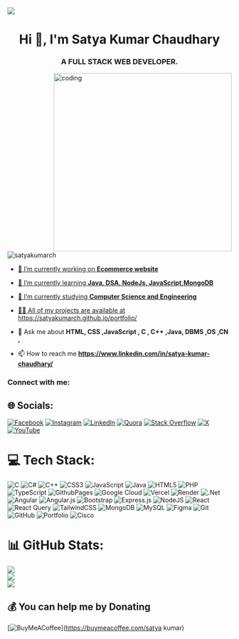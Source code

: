 <img src=![image](https://github.com/satyakumarch/satyakumarch/assets/118563873/bc098802-421d-4367-af09-ad86e1360a15)>

<h1 align="center">Hi 👋, I'm Satya Kumar Chaudhary</h1>
<h3 align="center">A FULL STACK WEB DEVELOPER.</h3>

<img align="right" alt="coding" width="400" src=https://i.pinimg.com/originals/59/87/1c/59871c7fb4ca4d906e9ef1f4566cd378.gif>

<p align="left"> <img src="https://komarev.com/ghpvc/?username=satyakumarch&label=Profile%20views&color=0e75b6&style=flat" alt="satyakumarch" /> </p>
<a href="https://visitcount.itsvg.in">
 


- 🔭 I’m currently working on **Ecommerce website**

- 🌱 I’m currently learning **Java, DSA, NodeJs, JavaScript,MongoDB**

- 🤝 I’m currently studying **Computer Science and Engineering**

- 👨‍💻 All of my projects are available at https://satyakumarch.github.io/portfolio/

- 💬 Ask me about **HTML, CSS ,JavaScript , C , C++ ,Java, DBMS ,OS ,CN ,**

- 📫 How to reach me **https://www.linkedin.com/in/satya-kumar-chaudhary/**

<h3 align="left">Connect with me:</h3>

## 🌐 Socials:
[![Facebook](https://img.shields.io/badge/Facebook-%231877F2.svg?logo=Facebook&logoColor=white)](https://facebook.com/https://www.facebook.com/satyakumar.chaudhary.18) [![Instagram](https://img.shields.io/badge/Instagram-%23E4405F.svg?logo=Instagram&logoColor=white)](https://instagram.com/https://www.instagram.com/satyakumar7193/) [![LinkedIn](https://img.shields.io/badge/LinkedIn-%230077B5.svg?logo=linkedin&logoColor=white)](https://linkedin.com/in/https://www.linkedin.com/in/satya-kumar-chaudhary/) [![Quora](https://img.shields.io/badge/Quora-%23B92B27.svg?logo=Quora&logoColor=white)](https://quora.com/profile/https://www.quora.com/profile/Satyakumar-Chaudhary) [![Stack Overflow](https://img.shields.io/badge/-Stackoverflow-FE7A16?logo=stack-overflow&logoColor=white)](https://stackoverflow.com/users/https://stackoverflow.com/users/20613205/satyakumar-chaudhary) [![X](https://img.shields.io/badge/X-black.svg?logo=X&logoColor=white)](https://x.com/https://x.com/chaudharys9033) [![YouTube](https://img.shields.io/badge/YouTube-%23FF0000.svg?logo=YouTube&logoColor=white)](https://youtube.com/@www.youtube.com/@satyakumar8444) 

# 💻 Tech Stack:
![C](https://img.shields.io/badge/c-%2300599C.svg?style=for-the-badge&logo=c&logoColor=white) ![C#](https://img.shields.io/badge/c%23-%23239120.svg?style=for-the-badge&logo=csharp&logoColor=white) ![C++](https://img.shields.io/badge/c++-%2300599C.svg?style=for-the-badge&logo=c%2B%2B&logoColor=white) ![CSS3](https://img.shields.io/badge/css3-%231572B6.svg?style=for-the-badge&logo=css3&logoColor=white) ![JavaScript](https://img.shields.io/badge/javascript-%23323330.svg?style=for-the-badge&logo=javascript&logoColor=%23F7DF1E) ![Java](https://img.shields.io/badge/java-%23ED8B00.svg?style=for-the-badge&logo=openjdk&logoColor=white) ![HTML5](https://img.shields.io/badge/html5-%23E34F26.svg?style=for-the-badge&logo=html5&logoColor=white) ![PHP](https://img.shields.io/badge/php-%23777BB4.svg?style=for-the-badge&logo=php&logoColor=white) ![TypeScript](https://img.shields.io/badge/typescript-%23007ACC.svg?style=for-the-badge&logo=typescript&logoColor=white) ![GithubPages](https://img.shields.io/badge/github%20pages-121013?style=for-the-badge&logo=github&logoColor=white) ![Google Cloud](https://img.shields.io/badge/GoogleCloud-%234285F4.svg?style=for-the-badge&logo=google-cloud&logoColor=white) ![Vercel](https://img.shields.io/badge/vercel-%23000000.svg?style=for-the-badge&logo=vercel&logoColor=white) ![Render](https://img.shields.io/badge/Render-%46E3B7.svg?style=for-the-badge&logo=render&logoColor=white) ![.Net](https://img.shields.io/badge/.NET-5C2D91?style=for-the-badge&logo=.net&logoColor=white) ![Angular](https://img.shields.io/badge/angular-%23DD0031.svg?style=for-the-badge&logo=angular&logoColor=white) ![Angular.js](https://img.shields.io/badge/angular.js-%23E23237.svg?style=for-the-badge&logo=angularjs&logoColor=white) ![Bootstrap](https://img.shields.io/badge/bootstrap-%238511FA.svg?style=for-the-badge&logo=bootstrap&logoColor=white) ![Express.js](https://img.shields.io/badge/express.js-%23404d59.svg?style=for-the-badge&logo=express&logoColor=%2361DAFB) ![NodeJS](https://img.shields.io/badge/node.js-6DA55F?style=for-the-badge&logo=node.js&logoColor=white) ![React](https://img.shields.io/badge/react-%2320232a.svg?style=for-the-badge&logo=react&logoColor=%2361DAFB) ![React Query](https://img.shields.io/badge/-React%20Query-FF4154?style=for-the-badge&logo=react%20query&logoColor=white) ![TailwindCSS](https://img.shields.io/badge/tailwindcss-%2338B2AC.svg?style=for-the-badge&logo=tailwind-css&logoColor=white) ![MongoDB](https://img.shields.io/badge/MongoDB-%234ea94b.svg?style=for-the-badge&logo=mongodb&logoColor=white) ![MySQL](https://img.shields.io/badge/mysql-4479A1.svg?style=for-the-badge&logo=mysql&logoColor=white) ![Figma](https://img.shields.io/badge/figma-%23F24E1E.svg?style=for-the-badge&logo=figma&logoColor=white) ![Git](https://img.shields.io/badge/git-%23F05033.svg?style=for-the-badge&logo=git&logoColor=white) ![GitHub](https://img.shields.io/badge/github-%23121011.svg?style=for-the-badge&logo=github&logoColor=white) ![Portfolio](https://img.shields.io/badge/Portfolio-%23000000.svg?style=for-the-badge&logo=firefox&logoColor=#FF7139) ![Cisco](https://img.shields.io/badge/cisco-%23049fd9.svg?style=for-the-badge&logo=cisco&logoColor=black)
# 📊 GitHub Stats:
![](https://github-readme-stats.vercel.app/api?username=satyakumarch&theme=dark&hide_border=false&include_all_commits=false&count_private=false)<br/>
![](https://github-readme-streak-stats.herokuapp.com/?user=satyakumarch&theme=dark&hide_border=false)<br/>
![](https://github-readme-stats.vercel.app/api/top-langs/?username=satyakumarch&theme=dark&hide_border=false&include_all_commits=false&count_private=false&layout=compact)



  ## 💰 You can help me by Donating
  [![BuyMeACoffee](https://img.shields.io/badge/Buy%20Me%20a%20Coffee-ffdd00?style=for-the-badge&logo=buy-me-a-coffee&logoColor=black)](https://buymeacoffee.com/satya kumar) 

  
<!-- Proudly created with GPRM ( https://gprm.itsvg.in ) -->
